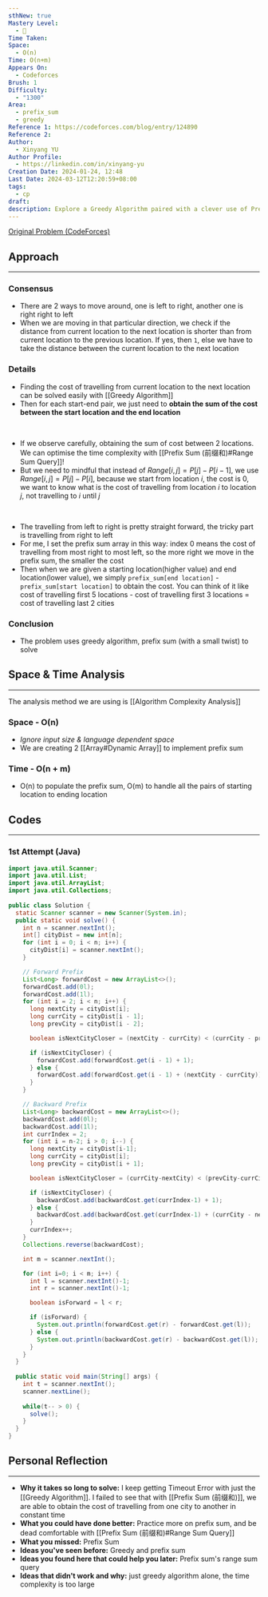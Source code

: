 ```yaml
---
sthNew: true
Mastery Level:
  - 📕
Time Taken: 
Space:
  - O(n)
Time: O(n+m)
Appears On:
  - Codeforces
Brush: 1
Difficulty:
  - "1300"
Area:
  - prefix_sum
  - greedy
Reference 1: https://codeforces.com/blog/entry/124890
Reference 2: 
Author:
  - Xinyang YU
Author Profile:
  - https://linkedin.com/in/xinyang-yu
Creation Date: 2024-01-24, 12:48
Last Date: 2024-03-12T12:20:59+08:00
tags:
  - cp
draft: 
description: Explore a Greedy Algorithm paired with a clever use of Prefix Sum to efficiently solve CodeForces problem 1922/C.
---
```

[Original Problem (CodeForces)](https://codeforces.com/problemset/problem/1922/C)
## Approach
---
### Consensus
- There are 2 ways to move around, one is left to right, another one is right right to left
- When we are moving in that particular direction, we check if the distance from current location to the next location is shorter than from current location to the previous location. If yes, then `1`, else we have to take the distance between the current location to the next location

### Details
- Finding the cost of travelling from current location to the next location can be solved easily with [[Greedy Algorithm]]
- Then for each start-end pair, we just need to **obtain the sum of the cost between the start location and the end location**
</br>

- If we observe carefully, obtaining the sum of cost between 2 locations. We can optimise the time complexity with [[Prefix Sum (前缀和)#Range Sum Query]]!
- But we need to mindful that instead of $Range[i, j] = P[j]- P[i-1]$, we use $Range[i, j] = P[j]- P[i]$, because we start from location $i$, the cost is $0$, we want to know what is the cost of travelling from location $i$ to location $j$, not travelling to $i$ until $j$
</br>

- The travelling from left to right is pretty straight forward, the tricky part is travelling from right to left
- For me, I set the prefix sum array in this way: index 0 means the cost of travelling from most right to most left, so the more right we move in the prefix sum, the smaller the cost
- Then when we are given a starting location(higher value) and end location(lower value), we simply `prefix_sum[end location]` - `prefix_sum[start location]` to obtain the cost. You can think of it like cost of travelling first 5 locations - cost of travelling first 3 locations = cost of travelling last 2 cities

### Conclusion
- The problem uses greedy algorithm, prefix sum (with a small twist) to solve


## Space & Time Analysis
---
The analysis method we are using is [[Algorithm Complexity Analysis]]
### Space - O(n)
- *Ignore input size & language dependent space*
- We are creating 2 [[Array#Dynamic Array]] to implement prefix sum
### Time - O(n + m)
- O(n) to populate the prefix sum, O(m) to handle all the pairs of starting location to ending location
 

## Codes
---
### 1st Attempt (Java)
```java
import java.util.Scanner;
import java.util.List;
import java.util.ArrayList;
import java.util.Collections;
 
public class Solution {
  static Scanner scanner = new Scanner(System.in);
  public static void solve() {
    int n = scanner.nextInt();
    int[] cityDist = new int[n];
    for (int i = 0; i < n; i++) {
      cityDist[i] = scanner.nextInt();
    }

    // Forward Prefix
    List<Long> forwardCost = new ArrayList<>();
    forwardCost.add(0l);
    forwardCost.add(1l);
    for (int i = 2; i < n; i++) {
      long nextCity = cityDist[i];
      long currCity = cityDist[i - 1];
      long prevCity = cityDist[i - 2];

      boolean isNextCityCloser = (nextCity - currCity) < (currCity - prevCity);

      if (isNextCityCloser) {
        forwardCost.add(forwardCost.get(i - 1) + 1);
      } else {
        forwardCost.add(forwardCost.get(i - 1) + (nextCity - currCity));
      }
    }

    // Backward Prefix
    List<Long> backwardCost = new ArrayList<>();
    backwardCost.add(0l);
    backwardCost.add(1l);
    int currIndex = 2;
    for (int i = n-2; i > 0; i--) {
      long nextCity = cityDist[i-1];
      long currCity = cityDist[i];
      long prevCity = cityDist[i + 1];

      boolean isNextCityCloser = (currCity-nextCity) < (prevCity-currCity);

      if (isNextCityCloser) {
        backwardCost.add(backwardCost.get(currIndex-1) + 1);
      } else {
        backwardCost.add(backwardCost.get(currIndex-1) + (currCity - nextCity));
      }
      currIndex++;
    }
    Collections.reverse(backwardCost);

    int m = scanner.nextInt();

    for (int i=0; i < m; i++) {
      int l = scanner.nextInt()-1;
      int r = scanner.nextInt()-1;

      boolean isForward = l < r;

      if (isForward) {
        System.out.println(forwardCost.get(r) - forwardCost.get(l));
      } else {
        System.out.println(backwardCost.get(r) - backwardCost.get(l));
      }
    }
  }
  
  public static void main(String[] args) {
    int t = scanner.nextInt();
    scanner.nextLine();
    
    while(t-- > 0) {
      solve();
    }
  }
}
```

## Personal Reflection
---
- **Why it takes so long to solve:** I keep getting Timeout Error with just the [[Greedy Algorithm]]. I failed to see that with [[Prefix Sum (前缀和)]], we are able to obtain the cost of travelling from one city to another in constant time
- **What you could have done better:** Practice more on prefix sum, and be dead comfortable with [[Prefix Sum (前缀和)#Range Sum Query]]
- **What you missed:** Prefix Sum
- **Ideas you've seen before:** Greedy and prefix sum
- **Ideas you found here that could help you later:** Prefix sum's range sum query
- **Ideas that didn't work and why:** just greedy algorithm alone, the time complexity is too large 